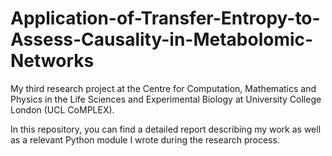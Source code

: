 # Application-of-Transfer-Entropy-to-Assess-Causality-in-Metabolomic-Networks

My third research project at the Centre for Computation, Mathematics and Physics in the Life Sciences and Experimental Biology at University College London (UCL CoMPLEX).

In this repository, you can find a detailed report describing my work as well as a relevant Python module I wrote during the research process.
